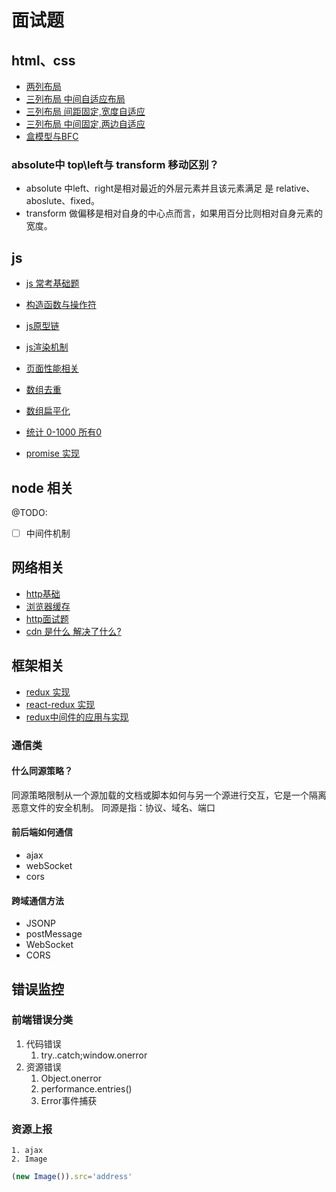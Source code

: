 # 面试题
## html、css
- [两列布局](./html/layout.two.md)
- [三列布局 中间自适应布局](./html/center.auto.md)
- [三列布局 间距固定,宽度自适应](./html/fixed.space.md)
- [三列布局 中间固定,两边自适应](./html/fixed.center.md)
- [盒模型与BFC](/basic/css-basic/css.md)
### absolute中 top\left与 transform 移动区别？
- absolute 中left、right是相对最近的外层元素并且该元素满足 是 relative、aboslute、fixed。
- transform 做偏移是相对自身的中心点而言，如果用百分比则相对自身元素的宽度。

## js
- [js 常考基础题](./js/js.basic.md)
- [构造函数与操作符](./js/constructor.new.md)
- [js原型链](./js/prototype.md)
- [js渲染机制](./js/渲染.md)
- [页面性能相关](./js/performance.md)
- [数组去重](./js/code/arrSet.js)
- [数组扁平化](./js/code/flatDeep.js)
- [统计 0-1000 所有0](./js/code/count.zero.js)

- [promise 实现](./js/promise.md)

## node 相关

@TODO:
- [ ] 中间件机制

## 网络相关
- [http基础](../../network/basic.md)
- [浏览器缓存](../../network/cache.md)
- [http面试题](../../network/http.md)
- [cdn 是什么 解决了什么?](../../network/cdn.md)

## 框架相关
- [redux 实现](https://blog.csdn.net/qq_37674616/article/details/100890198)
- [react-redux 实现](https://blog.csdn.net/qq_37674616/article/details/106887934)
- [redux中间件的应用与实现](https://blog.csdn.net/qq_37674616/article/details/100892262)


### 通信类
#### 什么同源策略？
同源策略限制从一个源加载的文档或脚本如何与另一个源进行交互，它是一个隔离恶意文件的安全机制。
同源是指：协议、域名、端口

#### 前后端如何通信
- ajax
- webSocket
- cors 
#### 跨域通信方法
- JSONP
- postMessage
- WebSocket
- CORS

## 错误监控
### 前端错误分类
1. 代码错误
   1. try..catch;window.onerror
2. 资源错误
   1. Object.onerror
   2. performance.entries()
   3. Error事件捕获
### 资源上报
    1. ajax
    2. Image
```javascript
(new Image()).src='address'
```
